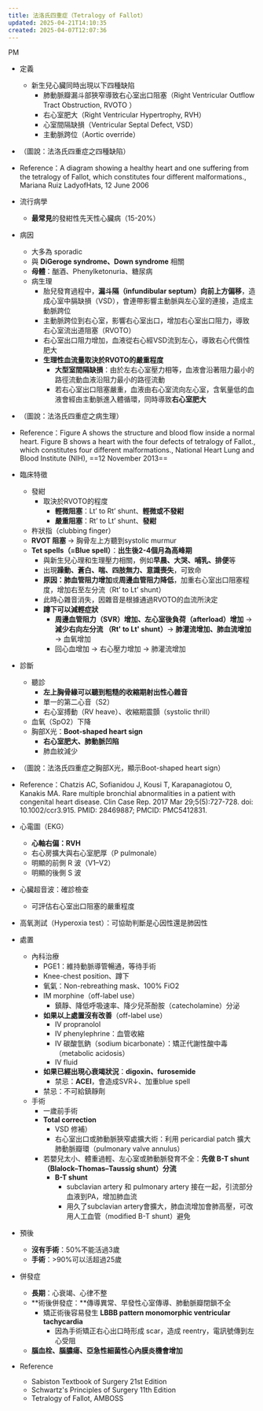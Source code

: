```yaml
---
title: 法洛氏四重症（Tetralogy of Fallot）
updated: 2025-04-21T14:10:35
created: 2025-04-07T12:07:36
---
```


PM

- 定義
  - 新生兒心臟同時出現以下四種缺陷
    - 肺動脈瓣漏斗部狹窄導致右心室出口阻塞（Right Ventricular Outflow Tract Obstruction, RVOTO ）
    - 右心室肥大（Right Ventricular Hypertrophy, RVH）
    - 心室間隔缺損（Ventricular Septal Defect, VSD）
    - 主動脈跨位（Aortic override）

- （圖說：法洛氏四重症之四種缺陷）
- Reference：A diagram showing a healthy heart and one suffering from the tetralogy of Fallot, which constitutes four different malformations., Mariana Ruiz LadyofHats, 12 June 2006

- 流行病學
  - **最常見**的發紺性先天性心臟病（15-20%）
- 病因
  - 大多為 sporadic
  - 與 **DiGeroge syndrome、Down syndrome** 相關
  - **母體**：酗酒、Phenylketonuria、糖尿病
  - 病生理
    - 胎兒發育過程中，**漏斗隔（infundibular septum）向前上方偏移**，造成心室中膈缺損（VSD），會連帶影響主動脈與左心室的連接，造成主動脈跨位
    - 主動脈跨位到右心室，影響右心室出口，增加右心室出口阻力，導致右心室流出道阻塞（RVOTO）
    - 右心室出口阻力增加，血液從右心經VSD流到左心，導致右心代償性肥大
    - **生理性血流量取決於RVOTO的嚴重程度**
      - **大型室間隔缺損**：由於左右心室壓力相等，血液會沿著阻力最小的路徑流動血液沿阻力最小的路徑流動
      - 若右心室出口阻塞嚴重，血液由右心室流向左心室，含氧量低的血液會經由主動脈進入體循環，同時導致**右心室肥大**

- （圖說：法洛氏四重症之病生理）
- Reference：Figure A shows the structure and blood flow inside a normal heart. Figure B shows a heart with the four defects of tetralogy of Fallot., which constitutes four different malformations., National Heart Lung and Blood Institute (NIH), ==12 November 2013==

- 臨床特徵
  - 發紺
    - 取決於RVOTO的程度
      - **輕微阻塞**：Lt’ to Rt’ shunt、**輕微或不發紺**
      - **嚴重阻塞**：Rt’ to Lt’ shunt、**發紺**
  - 杵狀指（clubbing finger）
  - **RVOT 阻塞** → 胸骨左上方聽到systolic murmur
  - **Tet spells（=Blue spell）**：**出生後2-4個月為高峰期**
    - 與新生兒心理和生理壓力相關，例如**早晨、大哭、哺乳、排便**等
    - 出現**躁動、蒼白、喘、四肢無力、意識喪失**，可致命
    - **原因：肺血管阻力增加**或**周邊血管阻力降低**，加重右心室出口阻塞程度，增加右至左分流（Rt’ to Lt’ shunt）
    - 此時心雜音消失，因雜音是根據通過RVOTO的血流所決定
    - **蹲下可以減輕症狀**
      - **周邊血管阻力（SVR）增加、左心室後負荷（afterload）增加** → **減少右向左分流 （Rt' to Lt' shunt）**→ **肺灌流增加、肺血流增加** → 血氧增加
      - 回心血增加 → 右心壓力增加 → 肺灌流增加
- 診斷
  - 聽診
    - **左上胸骨緣可以聽到粗糙的收縮期射出性心雜音**
    - 單一的第二心音（S2）
    - 右心室搏動（RV heave）、收縮期震顫（systolic thrill）
  - 血氧（SpO2）下降
  - 胸部X光：**Boot-shaped heart sign**
    - **右心室肥大、肺動脈凹陷**
    - 肺血紋減少

- （圖說：法洛氏四重症之胸部X光，顯示Boot-shaped heart sign）
- Reference：Chatzis AC, Sofianidou J, Kousi T, Karapanagiotou O, Kanakis MA. Rare multiple bronchial abnormalities in a patient with congenital heart disease. Clin Case Rep. 2017 Mar 29;5(5):727-728. doi: 10.1002/ccr3.915. PMID: 28469887; PMCID: PMC5412831.
- 心電圖（EKG）
  - **心軸右偏：RVH**
  - 右心房擴大與右心室肥厚（P pulmonale）
  - 明顯的前側 R 波（V1–V2）
  - 明顯的後側 S 波
- 心臟超音波：確診檢查
  - 可評估右心室出口阻塞的嚴重程度
- 高氧測試（Hyperoxia test）：可協助判斷是心因性還是肺因性
- 處置
  - 內科治療
    - PGE1：維持動脈導管暢通，等待手術
    - Knee-chest position、蹲下
    - 氧氣：Non-rebreathing mask、100% FiO2
    - IM morphine（off-label use）
      - 鎮靜、降低呼吸速率、降少兒茶酚胺（catecholamine）分泌
    - **如果以上處置沒有改善**（off-label use）
      - IV propranolol
      - IV phenylephrine：血管收縮
      - IV 碳酸氫鈉（sodium bicarbonate）：矯正代謝性酸中毒（metabolic acidosis）
      - IV fluid
    - **如果已經出現心衰竭狀況**：**digoxin、furosemide**
      - 禁忌：**ACEI**，會造成SVR↓、加重blue spell
    - 禁忌：不可給鎮靜劑
  - 手術
    - 一歲前手術
    - **Total correction**
      - VSD 修補）
      - 右心室出口或肺動脈狹窄處擴大術：利用 pericardial patch 擴大肺動脈瓣環（pulmonary valve annulus）
    - 若嬰兒太小、體重過輕、左心室或肺動脈發育不全：**先做 B-T shunt（Blalock–Thomas–Taussig shunt）分流**
      - **B-T shunt**
        - subclavian artery 和 pulmonary artery 接在一起，引流部分血液到PA，增加肺血流
        - 用久了subclavian artery會擴大，肺血流增加會肺高壓，可改用人工血管（modified B-T shunt）避免
- 預後
  - **沒有手術**：50%不能活過3歲
  - **手術**：\>90%可以活超過25歲
- 併發症
  - **長期**：心衰竭、心律不整
  - **術後併發症：**傳導異常、早發性心室傳導、肺動脈瓣閉鎖不全
    - 矯正術後容易發生 **LBBB pattern monomorphic ventricular tachycardia**
      - 因為手術矯正右心出口時形成 scar，造成 reentry，電訊號傳到左心受阻
  - **腦血栓、腦膿瘍、亞急性細菌性心內膜炎機會增加**
- Reference
  - Sabiston Textbook of Surgery 21st Edition
  - Schwartz's Principles of Surgery 11th Edition
  - Tetralogy of Fallot, AMBOSS

